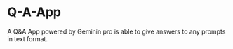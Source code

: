 # Q-A-App
A Q&amp;A App powered by Geminin pro is able to give answers to any prompts in text format.
